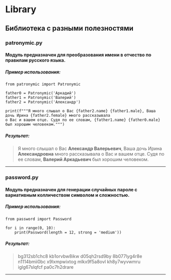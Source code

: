 # Library
## Библиотека с разными полезностями
### patronymic.py 
#### Модуль предназначен для преобразования имени в отчество по правилам русского языка.
##### Пример использования:
    from patronymic import Patronymic

    father0 = Patronymic('Аркадий')
    father1 = Patronymic('Валерий')
    father2 = Patronymic('Александр')

    print(f"""Я много слышал о Вас {father2.name} {father1.male}, Ваша дочь Ирина {father2.female} много рассказывала
    о Вас и вашем отце. Судя по ее словам, {father1.name} {father0.male} был хорошим человеком.""")
##### Результат:
>Я много слышал о Вас __Александр Валерьевич__, Ваша дочь Ирина __Александровна__ много рассказывала о 
>Вас и вашем отце. Судя по ее словам, __Валерий Аркадьевич__ был хорошим человеком.
---
### password.py 
#### Модуль предназначен для генерации случайных пароле с вариативным колличеством символом и сложностью.
##### Пример использования:
    from password import Password

    for i in range(0, 10):
        print(Password(length = 12, strong = 'medium'))
##### Результат:
>bg312sb1chc8
>kb1orvbw8ikw
>d05qh2rsd9by
>8b077lyg4r8e
>n1114bmii0bc
>x9lxmpwixtog
>mlkx9f5a8ovl
>kh8y7wyvwmru
>iglg67slqfcf
>pa0c7h2drare
---
